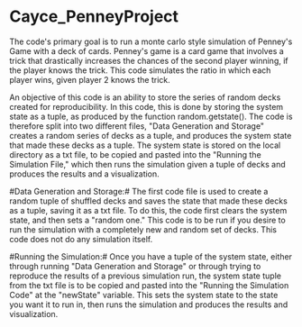 # Cayce_PenneyProject

The code's primary goal is to run a monte carlo style simulation of Penney's Game with a deck of cards. Penney's game is a card game that involves a trick that drastically increases the chances of the second player winning, if the player knows the trick. This code simulates the ratio in which each player wins, given player 2 knows the trick. 

An objective of this code is an ability to store the series of random decks created for reproducibility. In this code, this is done by storing the system state as a tuple, as produced by the function random.getstate(). The code is therefore split into two different files, "Data Generation and Storage" creates a random series of decks as a tuple, and produces the system state that made these decks as a tuple. The system state is stored on the local directory as a txt file, to be copied and pasted into the "Running the Simulation File," which then runs the simulation given a tuple of decks and produces the results and a visualization. 

#Data Generation and Storage:#
The first code file is used to create a random tuple of shuffled decks and saves the state that made these decks as a tuple, saving it as a txt file. To do this, the code first clears the system state, and then sets a "random one." This code is to be run if you desire to run the simulation with a completely new and random set of decks. This code does not do any simulation itself. 

#Running the Simulation:#
Once you have a tuple of the system state, either through running "Data Generation and Storage" or through trying to reproduce the results of a previous simulation run, the system state tuple from the txt file is to be copied and pasted into the "Running the Simulation Code" at the "newState" variable. This sets the system state to the state you want it to run in, then runs the simulation and produces the results and visualization. 

